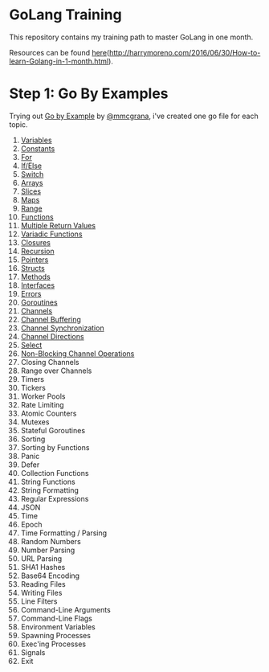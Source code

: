 # GoLang Training

This repository contains my training path to master GoLang in one month.

Resources can be found [here]()(http://harrymoreno.com/2016/06/30/How-to-learn-Golang-in-1-month.html).


# Step 1: Go By Examples
Trying out [Go by Example](https://gobyexample.com/) by [@mmcgrana](https://twitter.com/mmcgrana), i've created one go file for each topic.

1. [Variables](./variables.go)
1. [Constants](./constants.go)
1. [For](./for.go)
1. [If/Else](./ifelse.go)
1. [Switch](./switch.go)
1. [Arrays](./arrays.go)
1. [Slices](./slices.go)
1. [Maps](./maps.go)
1. [Range](./range.go)
1. [Functions](./functions.go)
1. [Multiple Return Values](./functions.go)
1. [Variadic Functions](./functions.go)
1. [Closures](./closures.go)
1. [Recursion](./recursive.go)
1. [Pointers](./pointers.go)
1. [Structs](./strucs.go)
1. [Methods](./methods.go)
1. [Interfaces](./interfaces.go)
1. [Errors](./errors.go)
1. [Goroutines](./go-routines.go)
1. [Channels](./channels.go)
1. [Channel Buffering](./channel-buffering.go)
1. [Channel Synchronization](./channel-sync.go)
1. [Channel Directions](./channel-directions.go)
1. [Select](select.go)
1. [Non-Blocking Channel Operations](./channels-non-blocking.go)
1. Closing Channels
1. Range over Channels
1. Timers
1. Tickers
1. Worker Pools
1. Rate Limiting
1. Atomic Counters
1. Mutexes
1. Stateful Goroutines
1. Sorting
1. Sorting by Functions
1. Panic
1. Defer
1. Collection Functions
1. String Functions
1. String Formatting
1. Regular Expressions
1. JSON
1. Time
1. Epoch
1. Time Formatting / Parsing
1. Random Numbers
1. Number Parsing
1. URL Parsing
1. SHA1 Hashes
1. Base64 Encoding
1. Reading Files
1. Writing Files
1. Line Filters
1. Command-Line Arguments
1. Command-Line Flags
1. Environment Variables
1. Spawning Processes
1. Exec'ing Processes
1. Signals
1. Exit

